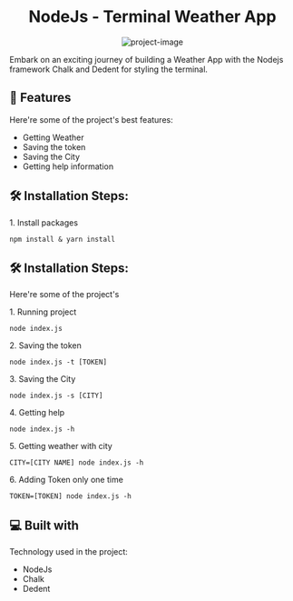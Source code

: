 <h1 align="center" id="title">NodeJs - Terminal Weather App</h1>

<p align="center"><img src="/images/demo.png" alt="project-image"></p>

<p id="description">Embark on an exciting journey of building a Weather App with the Nodejs framework Chalk and Dedent for styling the terminal.</p>

<h2>🧐 Features</h2>

Here're some of the project's best features:

- Getting Weather
- Saving the token
- Saving the City
- Getting help information

<h2>🛠️ Installation Steps:</h2>

<p>1. Install packages</p>

```
npm install & yarn install
```

<h2>🛠️ Installation Steps:</h2>

Here're some of the project's 

<p>1. Running project</p>

```
node index.js
```
<p>2. Saving the token</p>

```
node index.js -t [TOKEN]
```
<p>3. Saving the City</p>

```
node index.js -s [CITY]
```
<p>4. Getting help</p>

```
node index.js -h
```
<p>5. Getting weather with city</p>

```
CITY=[CITY NAME] node index.js -h
```
<p>6. Adding Token only one time</p>

```
TOKEN=[TOKEN] node index.js -h
```

<h2>💻 Built with</h2>

Technology used in the project:

- NodeJs
- Chalk
- Dedent


